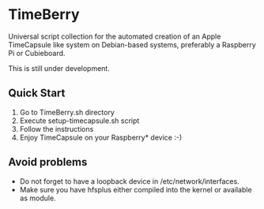 TimeBerry
=========

Universal script collection for the automated creation of an Apple TimeCapsule like system on Debian-based systems, preferably a Raspberry Pi or Cubieboard.

This is still under development.

Quick Start
-----------
1. Go to TimeBerry.sh directory
2. Execute setup-timecapsule.sh script
3. Follow the instructions
4. Enjoy TimeCapsule on your Raspberry* device :-)

Avoid problems
--------------
* Do not forget to have a loopback device in /etc/network/interfaces.
* Make sure you have hfsplus either compiled into the kernel or available as module.

